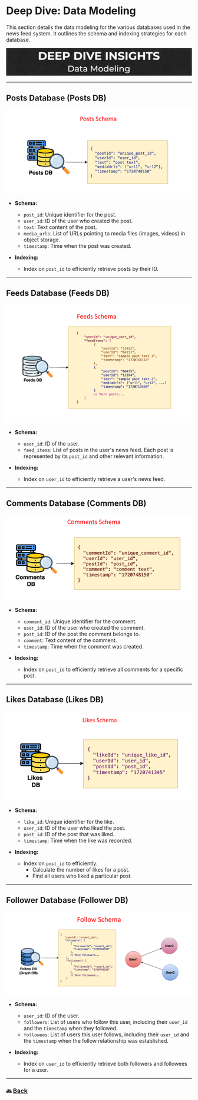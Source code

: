 # **Deep Dive: Data Modeling**

This section details the data modeling for the various databases used in the news feed system. It outlines the schema and indexing strategies for each database.

![08.png](img/08.png)

---

## **Posts Database (Posts DB)**

![09.png](img/09.png)

* **Schema:**

  * `post_id`: Unique identifier for the post.  
  * `user_id`: ID of the user who created the post.  
  * `text`: Text content of the post.  
  * `media_urls`: List of URLs pointing to media files (images, videos) in object storage.  
  * `timestamp`: Time when the post was created.  
* **Indexing:**

  * Index on `post_id` to efficiently retrieve posts by their ID.

---

## **Feeds Database (Feeds DB)**

![10.png](img/10.png)

* **Schema:**

  * `user_id`: ID of the user.  
  * `feed_items`: List of posts in the user's news feed. Each post is represented by its `post_id` and other relevant information.  
* **Indexing:**

  * Index on `user_id` to efficiently retrieve a user's news feed.

---

## **Comments Database (Comments DB)**

![11.png](img/11.png)

* **Schema:**

  * `comment_id`: Unique identifier for the comment.  
  * `user_id`: ID of the user who created the comment.  
  * `post_id`: ID of the post the comment belongs to.  
  * `comment`: Text content of the comment.  
  * `timestamp`: Time when the comment was created.  
* **Indexing:**

  * Index on `post_id` to efficiently retrieve all comments for a specific post.

---

## **Likes Database (Likes DB)**

![12.png](img/12.png)

* **Schema:**

  * `like_id`: Unique identifier for the like.  
  * `user_id`: ID of the user who liked the post.  
  * `post_id`: ID of the post that was liked.  
  * `timestamp`: Time when the like was recorded.  
* **Indexing:**

  * Index on `post_id` to efficiently:  
    * Calculate the number of likes for a post.  
    * Find all users who liked a particular post.

---

## **Follower Database (Follower DB)**

![13.png](img/13.png)

* **Schema:**

  * `user_id`: ID of the user.  
  * `followers`: List of users who follow this user, including their `user_id` and the `timestamp` when they followed.  
  * `followees`: List of users this user follows, including their `user_id` and the `timestamp` when the follow relationship was established.  
* **Indexing:**

  * Index on `user_id` to efficiently retrieve both followers and followees for a user.

---

### 🔙 [Back](../README.md)